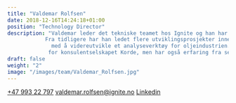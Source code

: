 ```yaml
---
title: "Valdemar Rolfsen"
date: 2018-12-16T14:24:18+01:00
position: "Technology Director"
description: "Valdemar leder det tekniske teamet hos Ignite og han har god erfaring med utvikling av tekniske løsninger. 
            Fra tidligere har han ledet flere utviklingsprosjekter innenfor rekrutteringsbransjen og har blant annet jobbet 
              med å videreutvikle et analyseverktøy for oljeindustrien. Før Valdemar kom til Ignite jobbet han som prosjektleder 
             for konsulentselskapet Korde, men har også erfaring fra selskaper som Cisco Systems og Rystad Energy."
draft: false
weight: "2"
image: "/images/team/Valdemar_Rolfsen.jpg"
---
```


<a class="phoneto" href="tel:+47 993 22 797"><i class="fas fa-phone"></i>+47 993 22 797</a>
<a class="mailto" href="mailto:valdemar.rolfsen@ignite.no"><i class="fas fa-envelope"></i>valdemar.rolfsen@ignite.no</a>
<a class="mailto" href="https://www.linkedin.com/in/valdemar-edvard-sandal-rolfsen-43876a76/"><i class="fab fa-linkedin-in"></i>Linkedin</a>